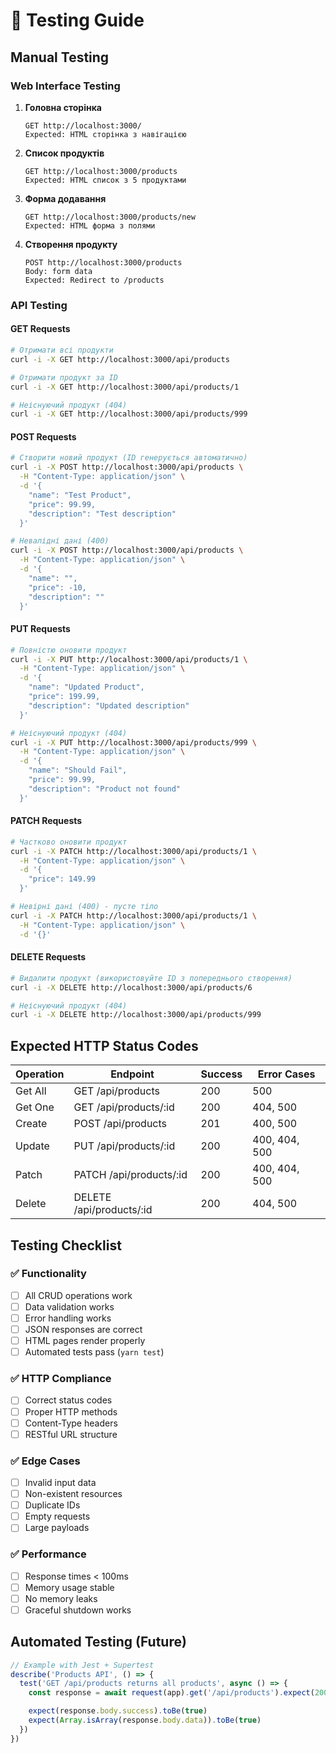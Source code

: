 # 🧪 Testing Guide

## Manual Testing

### Web Interface Testing

1. **Головна сторінка**

   ```
   GET http://localhost:3000/
   Expected: HTML сторінка з навігацією
   ```

2. **Список продуктів**

   ```
   GET http://localhost:3000/products
   Expected: HTML список з 5 продуктами
   ```

3. **Форма додавання**

   ```
   GET http://localhost:3000/products/new
   Expected: HTML форма з полями
   ```

4. **Створення продукту**
   ```
   POST http://localhost:3000/products
   Body: form data
   Expected: Redirect to /products
   ```

### API Testing

#### GET Requests

```bash
# Отримати всі продукти
curl -i -X GET http://localhost:3000/api/products

# Отримати продукт за ID
curl -i -X GET http://localhost:3000/api/products/1

# Неіснуючий продукт (404)
curl -i -X GET http://localhost:3000/api/products/999
```

#### POST Requests

```bash
# Створити новий продукт (ID генерується автоматично)
curl -i -X POST http://localhost:3000/api/products \
  -H "Content-Type: application/json" \
  -d '{
    "name": "Test Product",
    "price": 99.99,
    "description": "Test description"
  }'

# Невалідні дані (400)
curl -i -X POST http://localhost:3000/api/products \
  -H "Content-Type: application/json" \
  -d '{
    "name": "",
    "price": -10,
    "description": ""
  }'
```

#### PUT Requests

```bash
# Повністю оновити продукт
curl -i -X PUT http://localhost:3000/api/products/1 \
  -H "Content-Type: application/json" \
  -d '{
    "name": "Updated Product",
    "price": 199.99,
    "description": "Updated description"
  }'

# Неіснуючий продукт (404)
curl -i -X PUT http://localhost:3000/api/products/999 \
  -H "Content-Type: application/json" \
  -d '{
    "name": "Should Fail",
    "price": 99.99,
    "description": "Product not found"
  }'
```

#### PATCH Requests

```bash
# Частково оновити продукт
curl -i -X PATCH http://localhost:3000/api/products/1 \
  -H "Content-Type: application/json" \
  -d '{
    "price": 149.99
  }'

# Невірні дані (400) - пусте тіло
curl -i -X PATCH http://localhost:3000/api/products/1 \
  -H "Content-Type: application/json" \
  -d '{}'
```

#### DELETE Requests

```bash
# Видалити продукт (використовуйте ID з попереднього створення)
curl -i -X DELETE http://localhost:3000/api/products/6

# Неіснуючий продукт (404)
curl -i -X DELETE http://localhost:3000/api/products/999
```

## Expected HTTP Status Codes

| Operation | Endpoint                 | Success | Error Cases   |
| --------- | ------------------------ | ------- | ------------- |
| Get All   | GET /api/products        | 200     | 500           |
| Get One   | GET /api/products/:id    | 200     | 404, 500      |
| Create    | POST /api/products       | 201     | 400, 500      |
| Update    | PUT /api/products/:id    | 200     | 400, 404, 500 |
| Patch     | PATCH /api/products/:id  | 200     | 400, 404, 500 |
| Delete    | DELETE /api/products/:id | 200     | 404, 500      |

## Testing Checklist

### ✅ Functionality

- [ ] All CRUD operations work
- [ ] Data validation works
- [ ] Error handling works
- [ ] JSON responses are correct
- [ ] HTML pages render properly
- [ ] Automated tests pass (`yarn test`)

### ✅ HTTP Compliance

- [ ] Correct status codes
- [ ] Proper HTTP methods
- [ ] Content-Type headers
- [ ] RESTful URL structure

### ✅ Edge Cases

- [ ] Invalid input data
- [ ] Non-existent resources
- [ ] Duplicate IDs
- [ ] Empty requests
- [ ] Large payloads

### ✅ Performance

- [ ] Response times < 100ms
- [ ] Memory usage stable
- [ ] No memory leaks
- [ ] Graceful shutdown works

## Automated Testing (Future)

```javascript
// Example with Jest + Supertest
describe('Products API', () => {
  test('GET /api/products returns all products', async () => {
    const response = await request(app).get('/api/products').expect(200).expect('Content-Type', /json/)

    expect(response.body.success).toBe(true)
    expect(Array.isArray(response.body.data)).toBe(true)
  })
})
```
